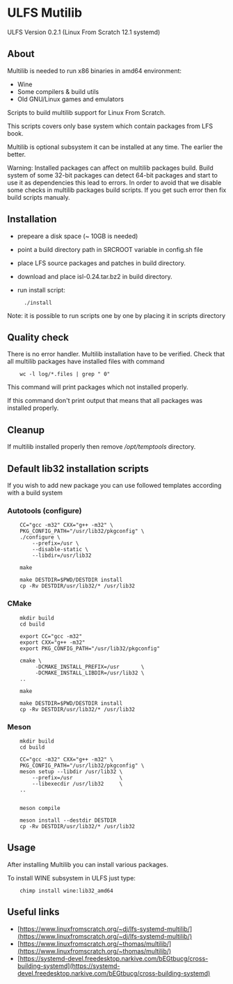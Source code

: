 # ULFS Mutilib

ULFS Version 0.2.1 (Linux From Scratch 12.1 systemd)

## About

Multilib is needed to run x86 binaries in amd64 environment:

* Wine
* Some compilers & build utils
* Old GNU/Linux games and emulators

Scripts to build multilib support for Linux From Scratch.

This scripts covers only base system which contain packages from LFS book.

Multilib is optional subsystem it can be installed at any time. The earlier the better.

Warning: Installed packages can affect on multilib packages build.
Build system of some 32-bit packages can detect 64-bit packages and start to use it as dependencies this lead to errors.
In order to avoid that we disable some checks in multilib packages build scripts.
If you get such error then fix build scripts manualy.


## Installation

* prepeare a disk space (~ 10GB is needed)
* point a build directory path in SRCROOT variable in config.sh file
* place LFS source packages and patches in build directory.
* download and place isl-0.24.tar.bz2 in build directory.
* run install script:

        ./install

Note: it is possible to run scripts one by one by placing it in scripts directory

## Quality check

There is no error handler. Multilib installation have to be verified. Check that all multilib packages have installed files with command

        wc -l log/*.files | grep " 0"

This command will print packages which not installed properly.

If this command don't print output that means that all packages was installed properly.

## Cleanup

If multilib installed properly then remove */opt/temptools* directory.

## Default lib32 installation scripts

If you wish to add new package you can use followed templates according with a build system

### Autotools (configure)

        CC="gcc -m32" CXX="g++ -m32" \
        PKG_CONFIG_PATH="/usr/lib32/pkgconfig" \
        ./configure \
            --prefix=/usr \
            --disable-static \
            --libdir=/usr/lib32

        make

        make DESTDIR=$PWD/DESTDIR install
        cp -Rv DESTDIR/usr/lib32/* /usr/lib32

### CMake
        mkdir build
        cd build

        export CC="gcc -m32"
        export CXX="g++ -m32"
        export PKG_CONFIG_PATH="/usr/lib32/pkgconfig"
        
        cmake \
             -DCMAKE_INSTALL_PREFIX=/usr       \
             -DCMAKE_INSTALL_LIBDIR=/usr/lib32 \
        ..

        make

        make DESTDIR=$PWD/DESTDIR install
        cp -Rv DESTDIR/usr/lib32/* /usr/lib32

### Meson

        mkdir build
        cd build

        CC="gcc -m32" CXX="g++ -m32" \
        PKG_CONFIG_PATH="/usr/lib32/pkgconfig" \
        meson setup --libdir /usr/lib32 \
            --prefix=/usr               \
            --libexecdir /usr/lib32     \
        ..


        meson compile

        meson install --destdir DESTDIR
        cp -Rv DESTDIR/usr/lib32/* /usr/lib32

## Usage

After installing Multilib you can install various packages.

To install WINE subsystem in ULFS just type:

        chimp install wine:lib32_amd64


## Useful links

* [https://www.linuxfromscratch.org/~dj/lfs-systemd-multilib/](https://www.linuxfromscratch.org/~dj/lfs-systemd-multilib/)
* [https://www.linuxfromscratch.org/~thomas/multilib/](https://www.linuxfromscratch.org/~thomas/multilib/)
* [https://systemd-devel.freedesktop.narkive.com/bEGtbucg/cross-building-systemd](https://systemd-devel.freedesktop.narkive.com/bEGtbucg/cross-building-systemd)
